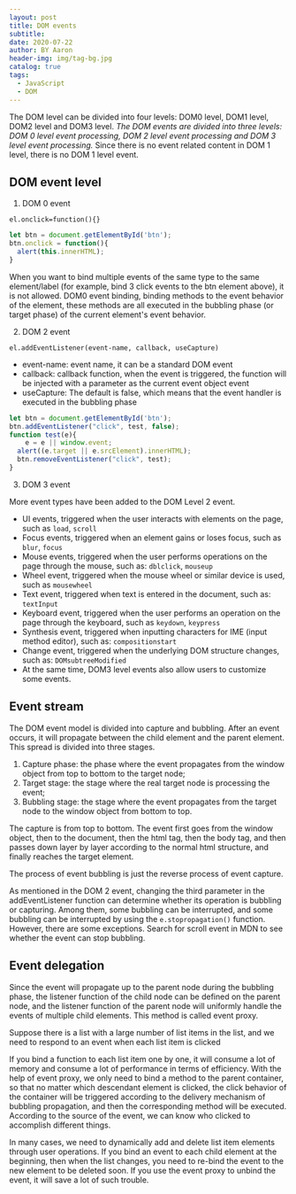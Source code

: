 ```yaml
---
layout: post
title: DOM events
subtitle:
date: 2020-07-22
author: BY Aaron
header-img: img/tag-bg.jpg
catalog: true
tags:
  - JavaScript
  - DOM
---
```


The DOM level can be divided into four levels: DOM0 level, DOM1 level, DOM2 level and DOM3 level. *The DOM events are divided into three levels: DOM 0 level event processing, DOM 2 level event processing and DOM 3 level event processing.* Since there is no event related content in DOM 1 level, there is no DOM 1 level event.

## DOM event level

1. DOM 0 event

`el.onclick=function(){}`

```javascript
let btn = document.getElementById('btn');
btn.onclick = function(){
  alert(this.innerHTML);
}
```

When you want to bind multiple events of the same type to the same element/label (for example, bind 3 click events to the btn element above), it is not allowed. DOM0 event binding, binding methods to the event behavior of the element, these methods are all executed in the bubbling phase (or target phase) of the current element's event behavior.

2. DOM 2 event

`el.addEventListener(event-name, callback, useCapture)`

* event-name: event name, it can be a standard DOM event
* callback: callback function, when the event is triggered, the function will be injected with a parameter as the current event object event
* useCapture: The default is false, which means that the event handler is executed in the bubbling phase

```javascript
let btn = document.getElementById('btn');
btn.addEventListener("click", test, false);
function test(e){
	e = e || window.event;
  alert((e.target || e.srcElement).innerHTML);
  btn.removeEventListener("click", test);
}
```

3. DOM 3 event

More event types have been added to the DOM Level 2 event.

* UI events, triggered when the user interacts with elements on the page, such as `load`, `scroll`
* Focus events, triggered when an element gains or loses focus, such as `blur`, `focus`
* Mouse events, triggered when the user performs operations on the page through the mouse, such as: `dblclick`, `mouseup`
* Wheel event, triggered when the mouse wheel or similar device is used, such as `mousewheel`
* Text event, triggered when text is entered in the document, such as: `textInput`
* Keyboard event, triggered when the user performs an operation on the page through the keyboard, such as `keydown`, `keypress`
* Synthesis event, triggered when inputting characters for IME (input method editor), such as: `compositionstart`
* Change event, triggered when the underlying DOM structure changes, such as: `DOMsubtreeModified`
* At the same time, DOM3 level events also allow users to customize some events.

## Event stream

The DOM event model is divided into capture and bubbling. After an event occurs, it will propagate between the child element and the parent element. This spread is divided into three stages.

1. Capture phase: the phase where the event propagates from the window object from top to bottom to the target node;
2. Target stage: the stage where the real target node is processing the event;
3. Bubbling stage: the stage where the event propagates from the target node to the window object from bottom to top.

The capture is from top to bottom. The event first goes from the window object, then to the document, then the html tag, then the body tag, and then passes down layer by layer according to the normal html structure, and finally reaches the target element.

The process of event bubbling is just the reverse process of event capture.

As mentioned in the DOM 2 event, changing the third parameter in the addEventListener function can determine whether its operation is bubbling or capturing. Among them, some bubbling can be interrupted, and some bubbling can be interrupted by using the `e.stopropagation()` function. However, there are some exceptions. Search for scroll event in MDN to see whether the event can stop bubbling.

## Event delegation

Since the event will propagate up to the parent node during the bubbling phase, the listener function of the child node can be defined on the parent node, and the listener function of the parent node will uniformly handle the events of multiple child elements. This method is called event proxy.

Suppose there is a list with a large number of list items in the list, and we need to respond to an event when each list item is clicked

If you bind a function to each list item one by one, it will consume a lot of memory and consume a lot of performance in terms of efficiency. With the help of event proxy, we only need to bind a method to the parent container, so that no matter which descendant element is clicked, the click behavior of the container will be triggered according to the delivery mechanism of bubbling propagation, and then the corresponding method will be executed. According to the source of the event, we can know who clicked to accomplish different things.

In many cases, we need to dynamically add and delete list item elements through user operations. If you bind an event to each child element at the beginning, then when the list changes, you need to re-bind the event to the new element to be deleted soon. If you use the event proxy to unbind the event, it will save a lot of such trouble.





